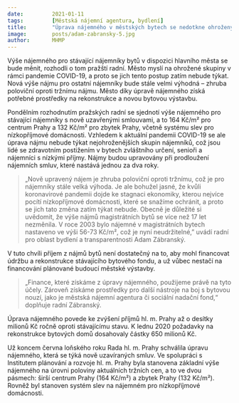 ```yaml
---
date:         2021-01-11
tags:         [Městská nájemní agentura, bydlení]
title:        "Úprava nájemného v městských bytech se nedotkne ohrožených skupin nájemníků"
image: 	      posts/adam-zabransky-5.jpg
author:       MHMP
---
```


Výše nájemného pro stávající nájemníky bytů v dispozici hlavního města se bude měnit, rozhodli o tom pražští radní. Město myslí na ohrožené skupiny v rámci pandemie COVID-19, a proto se jich tento postup zatím nebude týkat. Nová výše nájmu pro ostatní nájemníky bude stále velmi výhodná – zhruba poloviční oproti tržnímu nájmu. Město díky úpravě nájemného získá potřebné prostředky na rekonstrukce a novou bytovou výstavbu.

Pondělním rozhodnutím pražských radní se sjednotí výše nájemného pro stávající nájemníky s nově uzavřenými smlouvami, a to 164 Kč/m² pro centrum Prahy a 132 Kč/m² pro zbytek Prahy, včetně systému slev pro nízkopříjmové domácnosti. Vzhledem k aktuální pandemii COVID-19 se ale úprava nájmu nebude týkat nejohroženějších skupin nájemníků, což jsou lidé se zdravotním postižením v bytech zvláštního určení, senioři a nájemníci s nízkými příjmy. Nájmy budou upravovány při prodloužení nájemních smluv, které nastává jednou za dva roky. 

> „Nově upravený nájem je zhruba poloviční oproti tržnímu, což je pro nájemníky stále velká výhoda. Je ale bohužel jasné, že kvůli koronavirové pandemii dojde ke stagnaci ekonomiky, kterou nejvíce pocítí nízkopříjmové domácnosti, které se snažíme ochránit, a proto se jich tato změna zatím týkat nebude. Obecně je důležité si uvědomit, že výše nájmů magistrátních bytů se více než 17 let nezměnila. V roce 2003 bylo nájemné v magistrátních bytech nastaveno ve výši 56-73 Kč/m², což je nyní neudržitelné,” uvádí radní pro oblast bydlení a transparentnosti Adam Zábranský.

V tuto chvíli příjem z nájmů bytů není dostatečný na to, aby mohl financovat údržbu a rekonstrukce stávajícího bytového fondu, a už vůbec nestačí na financování plánované budoucí městské výstavby. 

> „Finance, které získáme z úpravy nájemného, použijeme právě na tyto účely. Zároveň získáme prostředky pro další nástroje na boj s bytovou nouzí, jako je městská nájemní agentura či sociální nadační fond,“ doplňuje radní Zábranský. 

Úprava nájemného povede ke zvýšení příjmů hl. m. Prahy až o desítky milionů Kč ročně oproti stávajícímu stavu. K lednu 2020 požadavky na rekonstrukce bytových domů dosahovaly částky 650 milionů Kč.

Už koncem června loňského roku Rada hl. m. Prahy schválila úpravu nájemného, která se týká nově uzavíraných smluv. Ve spolupráci s Institutem plánování a rozvoje hl. m. Prahy byla stanovena základní výše nájemného na úrovni poloviny aktuálních tržních cen, a to ve dvou pásmech: širší centrum Prahy (164 Kč/m²) a zbytek Prahy (132 Kč/m²). Rovněž byl stanoven systém slev na nájemném pro nízkopříjmové domácnosti.

